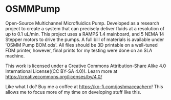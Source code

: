 # OSMMPump
Open-Source Multichannel Microfluidics Pump. Developed as a research project to create a system that can precisely deliver fluids at a resolution of up to 0.1 uL/min. 
This project uses a RAMPS 1.4 mainboard, and 5 NEMA 14 Stepper motors to drive the pumps. A full bill of materials is available under 'OSMM Pump BOM.ods'. 
All files should be 3D printable on a well-tuned FDM printer, however, final prints for my testing were done on an SLA machine. 

This work is licensed under a Creative Commons Attribution-Share Alike 4.0 International License((CC BY-SA 4.0)).
Learn more at https://creativecommons.org/licenses/by/4.0/



Like what I do? Buy me a coffee at https://ko-fi.com/joshmaceachern! This allows me to focus more of my time on developing stuff like this. 
